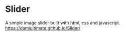 # Slider
A simple image slider built with html, css and javascript.
https://damiultimate.github.io/Slider/
